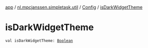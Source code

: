 [app](../../index.md) / [nl.mpcjanssen.simpletask.util](../index.md) / [Config](index.md) / [isDarkWidgetTheme](.)

# isDarkWidgetTheme

`val isDarkWidgetTheme: `[`Boolean`](https://kotlinlang.org/api/latest/jvm/stdlib/kotlin/-boolean/index.html)